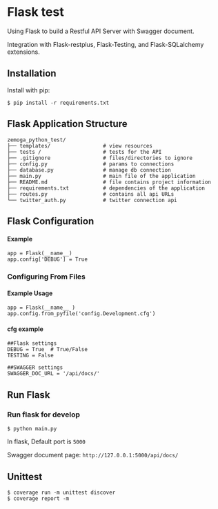 # Flask test

Using Flask to build a Restful API Server with Swagger document.

Integration with Flask-restplus, Flask-Testing, and Flask-SQLalchemy extensions.

## Installation

Install with pip:

```
$ pip install -r requirements.txt
```

## Flask Application Structure
```
zemoga_python_test/
├── templates/                 # view resources
├── tests /                    # tests for the API
├── .gitignore                 # files/directories to ignore
├── config.py                  # params to connections
├── database.py                # manage db connection
├── main.py                    # main file of the application
├── README.md                  # file contains project information
├── requirements.txt           # dependencies of the application
├── routes.py                  # contains all api URLs
└── twitter_auth.py            # twitter connection api
```

## Flask Configuration

#### Example

```
app = Flask(__name__)
app.config['DEBUG'] = True
```
### Configuring From Files

#### Example Usage

```
app = Flask(__name__ )
app.config.from_pyfile('config.Development.cfg')
```

#### cfg example

```
##Flask settings
DEBUG = True  # True/False
TESTING = False

##SWAGGER settings
SWAGGER_DOC_URL = '/api/docs/'
```

## Run Flask
### Run flask for develop
```
$ python main.py
```
In flask, Default port is `5000`

Swagger document page:  `http://127.0.0.1:5000/api/docs/`


## Unittest
```
$ coverage run -m unittest discover
$ coverage report -m
```